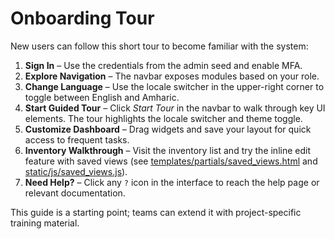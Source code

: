 # Onboarding Tour

New users can follow this short tour to become familiar with the system:

1. **Sign In** – Use the credentials from the admin seed and enable MFA.
2. **Explore Navigation** – The navbar exposes modules based on your role.
3. **Change Language** – Use the locale switcher in the upper-right corner to toggle between English and Amharic.
4. **Start Guided Tour** – Click *Start Tour* in the navbar to walk through key UI elements. The tour highlights the locale switcher and theme toggle.
5. **Customize Dashboard** – Drag widgets and save your layout for quick access to frequent tasks.
6. **Inventory Walkthrough** – Visit the inventory list and try the inline edit feature with saved views (see [templates/partials/saved_views.html](../templates/partials/saved_views.html) and [static/js/saved_views.js](../static/js/saved_views.js)).
7. **Need Help?** – Click any `?` icon in the interface to reach the help page or relevant documentation.

This guide is a starting point; teams can extend it with project-specific
training material.
